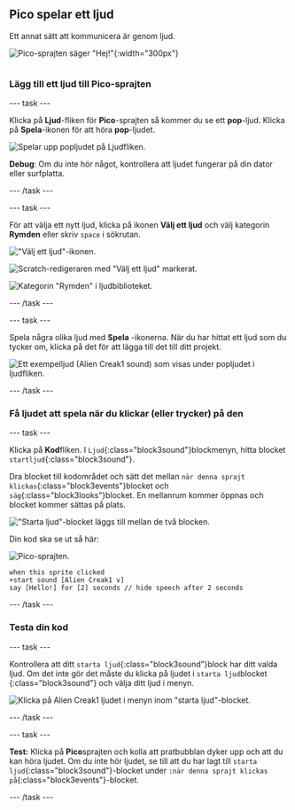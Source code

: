 ## Pico spelar ett ljud

<div style="display: flex; flex-wrap: wrap">
<div style="flex-basis: 200px; flex-grow: 1; margin-right: 15px;">
Ett annat sätt att kommunicera är genom ljud.
</div>
<div>

![Pico-sprajten säger "Hej!"](images/pico-step2.png){:width="300px"}

</div>
</div>

### Lägg till ett ljud till Pico-sprajten

--- task ---

Klicka på **Ljud**-fliken för **Pico**-sprajten så kommer du se ett **pop**-ljud. Klicka på **Spela**-ikonen för att höra **pop**-ljudet.

![Spelar upp popljudet på Ljudfliken.](images/pico-sound-play.png)

**Debug**: Om du inte hör något, kontrollera att ljudet fungerar på din dator eller surfplatta.

--- /task ---

--- task ---

För att välja ett nytt ljud, klicka på ikonen **Välj ett ljud** och välj kategorin **Rymden** eller skriv `space` i sökrutan.

!["Välj ett ljud"-ikonen.](images/sound-button.png)

![Scratch-redigeraren med "Välj ett ljud" markerat.](images/pico-choose-sound.png)

![Kategorin "Rymden" i ljudbiblioteket.](images/pico-space-category.png)

--- /task ---

--- task ---

Spela några olika ljud med **Spela** -ikonerna. När du har hittat ett ljud som du tycker om, klicka på det för att lägga till det till ditt projekt.

![Ett exempelljud (Alien Creak1 sound) som visas under popljudet i ljudfliken.](images/pico-inserted-sound.png)

--- /task ---

### Få ljudet att spela när du klickar (eller trycker) på den

--- task ---

Klicka på **Kod**fliken. I `Ljud`{:class="block3sound"}blockmenyn, hitta blocket `startljud`{:class="block3sound"}.

Dra blocket till kodområdet och sätt det mellan `när denna sprajt klickas`{:class="block3events"}blocket och `säg`{:class="block3looks"}blocket. En mellanrum kommer öppnas och blocket kommer sättas på plats.

!["Starta ljud"-blocket läggs till mellan de två blocken.](images/pico-insert-block.gif)

Din kod ska se ut så här:

![Pico-sprajten.](images/pico-sprite.png)

```blocks3
when this sprite clicked
+start sound [Alien Creak1 v] 
say [Hello!] for [2] seconds // hide speech after 2 seconds
```

--- /task ---

### Testa din kod

--- task ---

Kontrollera att ditt `starta ljud`{:class="block3sound"}block har ditt valda ljud. Om det inte gör det måste du klicka på ljudet i `starta ljud`blocket {:class="block3sound"} och välja ditt ljud i menyn.

![Klicka på Alien Creak1 ljudet i menyn inom "starta ljud"-blocket.](images/pico-sound-menu.png)

--- /task ---

--- task ---

**Test:** Klicka på **Pico**sprajten och kolla att pratbubblan dyker upp och att du kan höra ljudet. Om du inte hör ljudet, se till att du har lagt till `starta ljud`{:class="block3sound"}-blocket under `:när denna sprajt klickas på`{:class="block3events"}-blocket.

--- /task ---

